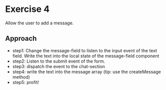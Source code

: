 # Exercise 4

Allow the user to add a message.

## Approach

- step1: Change the message-field to listen to the input event of the text field. Write the text into the local state of the message-field component
- step2: Listen to the submit event of the form. 
- step3: dispatch the event to the chat-section
- step4: write the text into the message array (tip: use the createMessage method)
- step5: profit!
